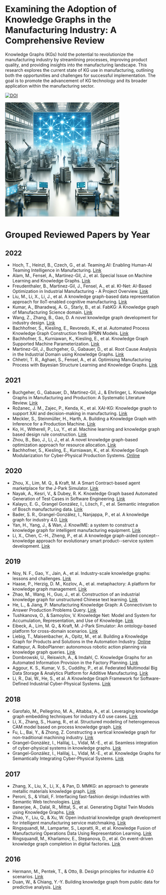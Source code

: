 # Examining the Adoption of Knowledge Graphs in the Manufacturing Industry: A Comprehensive Review

Knowledge Graphs (KGs) hold the potential to revolutionize the manufacturing industry by streamlining processes, improving product quality, and providing insights into the manufacturing landscape. This research explores the current state of KG use in manufacturing, outlining both the opportunities and challenges for successful implementation. The goal is to promote the advancement of KG technology and its broader application within the manufacturing sector.

[![DOI](https://img.shields.io/badge/DOI-10.1007%2F978--3--031--46452--2_4-blue.svg)](https://doi.org/10.1007/978-3-031-46452-2_4)

![Knowledge Graphs in Manufacturing](image.png)


# Grouped Reviewed Papers by Year

## 2022
- Hoch, T., Heinzl, B., Czech, G., et al. Teaming.AI: Enabling Human-AI Teaming Intelligence in Manufacturing. [Link](https://ceur-ws.org/Vol-3214/WS5Paper6.pdf)
- Alam, M., Fensel, A., Martinez-Gil, J., et al. Special Issue on Machine Learning and Knowledge Graphs. [Link](https://doi.org/10.1016/j.future.2021.11.022)
- Freudenthaler, B., Martinez-Gil, J., Fensel, A., et al. KI-Net: AI-Based Optimization in Industrial Manufacturing - A Project Overview. [Link](https://doi.org/10.1007/978-3-031-25312-6_65)
- Liu, M., Li, X., Li, J., et al. A knowledge graph-based data representation approach for IIoT-enabled cognitive manufacturing. [Link](https://doi.org/10.1016/j.aei.2021.101515)
- Kumar, A., Bharadwaj, A. G., Starly, B., et al. FabKG: A Knowledge graph of Manufacturing Science domain. [Link](https://doi.org/10.48550/arXiv.2206.10318)
- Wang, Z., Zhang, B., Gao, D. A novel knowledge graph development for industry design. [Link](https://doi.org/10.1016/j.compind.2022.103647)
- Bachhofner, S., Kiesling, E., Revoredo, K., et al. Automated Process Knowledge Graph Construction from BPMN Models. [Link](https://doi.org/10.1007/978-3-031-12423-5_3)
- Bachhofner, S., Kurniawan, K., Kiesling, E., et al. Knowledge Graph Supported Machine Parameterization. [Link](https://doi.org/10.1007/978-3-031-21422-6_8)
- Martinez-Gil, J., Buchgeher, G., Gabauer, D., et al. Root Cause Analysis in the Industrial Domain using Knowledge Graphs. [Link](https://doi.org/10.1016/j.procs.2022.01.292)
- Chhetri, T. R., Aghaei, S., Fensel, A., et al. Optimising Manufacturing Process with Bayesian Structure Learning and Knowledge Graphs. [Link](https://doi.org/10.1007/978-3-031-25312-6_70)

## 2021
- Buchgeher, G., Gabauer, D., Martinez-Gil, J., & Ehrlinger, L. Knowledge Graphs in Manufacturing and Production: A Systematic Literature Review. [Link](https://doi.org/10.1109/ACCESS.2021.3070395)
- Rožanec, J. M., Zajec, P., Kenda, K., et al. XAI-KG: Knowledge graph to support XAI and decision-making in manufacturing. [Link](https://doi.org/10.1007/978-3-030-79022-6_14)
- Meckler, S., Steinmüller, H., Harth, A. Building a Knowledge Graph with Inference for a Production Machine. [Link](https://doi.org/10.1007/978-3-030-79463-7_20)
- Ko, H., Witherell, P., Lu, Y., et al. Machine learning and knowledge graph based design rule construction. [Link](https://doi.org/10.1016/j.addma.2020.101620)
- Zhou, B., Bao, J., Li, J., et al. A novel knowledge graph-based optimization approach for resource allocation. [Link](https://doi.org/10.1016/j.rcim.2021.102160)
- Bachhofner, S., Kiesling, E., Kurniawan, K., et al. Knowledge Graph Modularization for Cyber-Physical Production Systems. [Online](https://ceur-ws.org/Vol-2980/paper333.pdf)

## 2020
- Zhou, X., Lim, M. Q., & Kraft, M. A Smart Contract-based agent marketplace for the J-Park Simulator. [Link](https://doi.org/10.1016/j.compchemeng.2020.106896)
- Nayak, A., Kesri, V., & Dubey, R. K. Knowledge Graph based Automated Generation of Test Cases in Software Engineering. [Link](https://doi.org/10.1145/3371158.3371202)
- Kalaycı, E. G., Grangel González, I., Lösch, F., et al. Semantic integration of Bosch manufacturing data. [Link](https://doi.org/10.1007/978-3-030-62466-8_29)
- Bader, S. R., Grangel-González, I., Nanjappa, P., et al. A knowledge graph for industry 4.0. [Link](https://doi.org/10.1007/978-3-030-49461-2_27)
- Yan, H., Yang, J., & Wan, J. KnowIME: a system to construct a knowledge graph for intelligent manufacturing equipment. [Link](https://doi.org/10.1109/ACCESS.2020.2977136)
- Li, X., Chen, C.-H., Zheng, P., et al. A knowledge graph-aided concept--knowledge approach for evolutionary smart product--service system development. [Link](https://asmedigitalcollection.asme.org/mechanicaldesign/article-abstract/142/10/101403/1082189)

## 2019
- Noy, N. F., Gao, Y., Jain, A., et al. Industry-scale knowledge graphs: lessons and challenges. [Link](https://doi.org/10.1145/3331166)
- Haase, P., Herzig, D. M., Kozlov, A., et al. metaphactory: A platform for knowledge graph management. [Link](https://doi.org/10.3233/SW-190360)
- Zhao, M., Wang, H., Guo, J., et al. Construction of an industrial knowledge graph for unstructured Chinese text learning. [Link](https://www.mdpi.com/2076-3417/9/13/2720)
- He, L., & Jiang, P. Manufacturing Knowledge Graph: A Connectivism to Answer Production Problems Query. [Link](https://doi.org/10.1109/ACCESS.2019.2931361)
- Tushkanova, O., & Samoylov, V. Knowledge Net: Model and System for Accumulation, Representation, and Use of Knowledge. [Link](https://www.sciencedirect.com/science/article/pii/S2405896319313291)
- Eibeck, A., Lim, M. Q., & Kraft, M. J-Park Simulator: An ontology-based platform for cross-domain scenarios. [Link](https://doi.org/10.1016/j.compchemeng.2019.106586)
- Liebig, T., Maisenbacher, A., Opitz, M., et al. Building a Knowledge Graph for Products and Solutions in the Automation Industry. [Online](https://ceur-ws.org/Vol-2489/paper2.pdf)
- Kattepur, A. RoboPlanner: autonomous robotic action planning via knowledge graph queries. [Link](https://doi.org/10.1145/3297280.3297568)
- Dombrowski, U., Reiswich, A., & Imdahl, C. Knowledge Graphs for an Automated Information Provision in the Factory Planning. [Link](https://doi.org/10.1109/IEEM44572.2019.8978887)
- Aggour, K. S., Kumar, V. S., Cuddihy, P., et al. Federated Multimodal Big Data Storage & Analytics Platform for Additive Manufacturing. [Link](https://doi.org/10.1109/BigData47090.2019.9006495)
- Li, R., Dai, W., He, S., et al. A Knowledge Graph Framework for Software-Defined Industrial Cyber-Physical Systems. [Link](https://doi.org/10.1109/IECON.2019.8927285)

## 2018
- Garofalo, M., Pellegrino, M. A., Altabba, A., et al. Leveraging knowledge graph embedding techniques for industry 4.0 use cases. [Link](https://ebooks.iospress.nl/doi/10.3233/978-1-61499-888-4-10)
- Li, X., Zhang, S., Huang, R., et al. Structured modeling of heterogeneous CAM model based on process knowledge graph. [Link](https://link.springer.com/article/10.1007/s00170-018-1862-8)
- Fu, L., Bai, Y., & Zhong, Z. Constructing a vertical knowledge graph for non-traditional machining industry. [Link](https://doi.org/10.1109/ICNSC.2018.8361341)
- Grangel-González, I., Halilaj, L., Vidal, M.-E., et al. Seamless integration of cyber-physical systems in knowledge graphs. [Link](https://doi.org/10.1145/3167132.3167435)
- Grangel-González, I., Halilaj, L., Vidal, M.-E., et al. Knowledge Graphs for Semantically Integrating Cyber-Physical Systems. [Link](https://doi.org/10.1007/978-3-319-98809-2_12)

## 2017
- Zhang, X., Liu, X., Li, X., & Pan, D. MMKG: an approach to generate metallic materials knowledge graph. [Link](https://doi.org/10.1016/j.cpc.2016.07.005)
- Peroni, S., & Vitali, F. Interfacing fast-fashion design industries with Semantic Web technologies. [Link](https://doi.org/10.1016/j.websem.2017.06.001)
- Banerjee, A., Dalal, R., Mittal, S., et al. Generating Digital Twin Models using Knowledge Graphs. [Link](https://ebiquity.umbc.edu/get/a/publication/850.pdf)
- Zhao, Y., Liu, Q., & Xu, W. Open industrial knowledge graph development for intelligent manufacturing service matchmaking. [Link](https://ieeexplore.ieee.org/abstract/document/8328618/)
- Ringsquandl, M., Lamparter, S., Lepratti, R., et al. Knowledge Fusion of Manufacturing Operations Data Using Representation Learning. [Link](https://doi.org/10.1007/978-3-319-66926-7_35)
- Ringsquandl, M., Kharlamov, E., Stepanova, D., et al. On event-driven knowledge graph completion in digital factories. [Link](https://doi.org/10.1109/BigData.2017.8258105)

## 2016
- Hermann, M., Pentek, T., & Otto, B. Design principles for industrie 4.0 scenarios. [Link](https://doi.org/10.1109/HICSS.2016.488)
- Duan, W., & Chiang, Y.-Y. Building knowledge graph from public data for predictive analysis. [Link](https://doi.org/10.1145/3006386.3006388)

